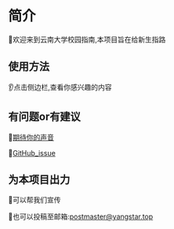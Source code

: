 

# 简介

:goat:欢迎来到云南大学校园指南,本项目旨在给新生指路

## 使用方法

:ear:点击侧边栏,查看你感兴趣的内容





## 有问题or有建议

:hamburger:[期待你的声音](https://support.qq.com/product/431685)

:dash:[GitHub_issue](https://github.com/yangstar23/Docusaurus_web/issues)

## 为本项目出力

:gift:可以帮我们宣传

:egg:也可以投稿至邮箱:postmaster@yangstar.top

